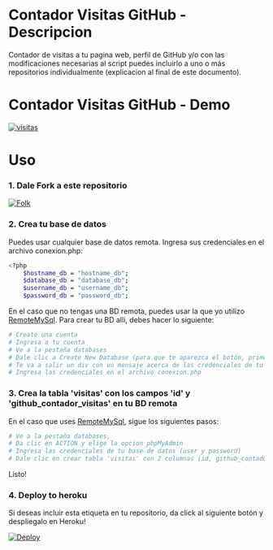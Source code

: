 # Contador Visitas GitHub - Descripcion

Contador de visitas a tu pagina web, perfil de GitHub y/o con las modificaciones necesarias al script puedes incluirlo a uno o más repositorios individualmente (explicacion al final de este documento).

# Contador Visitas GitHub - Demo

<a href="https://github.com/KeyCuevasMelgarejo/KeyCuevasMelgarejo">
    <img alt="visitas" title="Visitas Perfil GitHub" src="https://github-contador-visitas.herokuapp.com/"/></a>

# Uso
### 1. Dale Fork a este repositorio
<a href="https://github.com/KeyCuevasMelgarejo/CONTADOR-VISITAS-GITHUB_/fork">
    <img alt="Folk" title="Fork Button" src="https://shields.io/badge/-DAR%20FORK-red.svg?&style=for-the-badge&logo=github&logoColor=white"/></a>

### 2. Crea tu base de datos
Puedes usar cualquier base de datos remota. Ingresa sus credenciales en el archivo conexion.php:
```bash
<?php
    $hostname_db = "hostname_db";
    $database_db = "database_db";
    $username_db = "username_db";
    $password_db = "password_db";
```
En el caso que no tengas una BD remota, puedes usar la que yo utilizo [RemoteMySql](https://remotemysql.com). Para crear tu BD alli, debes hacer lo siguiente:
```bash
# Create una cuenta
# Ingresa a tu cuenta
# Ve a la pestaña databases
# Dale clic a Create New Database (para que te aparezca el botón, primero debes contestar una pequeña encuesta).
# Te va a salir un div con un mensaje acerca de las credenciales de tu BD creada, ANÓTALA porque despues desaparece.
# Ingresa las credenciales en el archivo conexion.php
```

### 3. Crea la tabla 'visitas' con los campos 'id' y 'github_contador_visitas' en tu BD remota
En el caso que uses [RemoteMySql](https://remotemysql.com), sigue los siguientes pasos:
```bash
# Ve a la pestaña databases,
# Da clic en ACTION y elige la opcion phpMyAdmin
# Ingresa las credenciales de tu base de datos (user y password)
# Dale clic en crear tabla 'visitas' con 2 columnas (id, github_contador_visitas)
```
Listo!
### 4. Deploy to heroku

Si deseas incluir esta etiqueta en tu repositorio, da click al siguiente botón y despliegalo en Heroku!

<a href="https://heroku.com/deploy?template=https://github.com/KeyCuevasMelgarejo/CONTADOR-VISITAS-GITHUB_/tree/master">
  <img src="https://www.herokucdn.com/deploy/button.svg" alt="Deploy">
</a>
